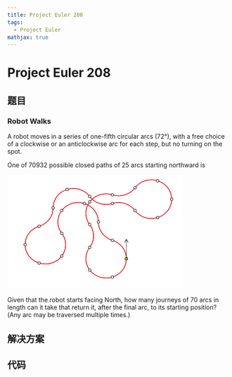 ```yaml
---
title: Project Euler 208
tags:
  - Project Euler
mathjax: true
---
```

<escape><!-- more --></escape>
    

# Project Euler 208
## 题目
### Robot Walks

A robot moves in a series of one-fifth circular arcs ($72°$), with a free choice of a clockwise or an anticlockwise arc for each step, but no turning on the spot.

One of $70932$ possible closed paths of $25$ arcs starting northward is

![](../images/p208_robotwalk.gif)

Given that the robot starts facing North, how many journeys of 70 arcs in length can it take that return it, after the final arc, to its starting position?(Any arc may be traversed multiple times.) 


## 解决方案


## 代码



